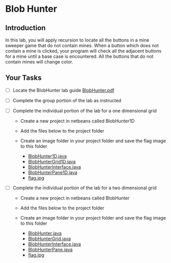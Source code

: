 # Blob Hunter

## Introduction
In this lab, you will apply recursion to locate all the buttons in a mine sweeper game that
do not contain mines.  When a button which does not contain a mine is clicked, your program
will check all the adjacent buttons for a mine until a base case is encountered.  All the buttons
that do not contain mines will change color.   

## Your Tasks

- [ ] Locate the BlobHunter lab guide [BlobHunter.pdf](BlobHunter.pdf)

- [ ] Complete the group portion of the lab as instructed

- [ ] Complete the individual portion of the lab for a one dimensional grid

	* Create a new project in netbeans called BlobHunter1D
	* Add the files below to the project folder
	* Create an image folder in your project folder and save the flag image to this folder

		- [BlobHunter1D.java](blobHunter/oneDimension/BlobHunter1D.java)
		- [BlobHunterGrid1D.java](blobHunter/oneDimension/BlobHunterGrid1D.java)
		- [BlobHunterInterface.java](blobHunter/oneDimension/BlobHunterInterface.java)
		- [BlobHunterPane1D.java](blobHunter/oneDimension/BlobHunterPane1D.java) 
		- [flag.jpg](blobHunter/images/flag.jpg)

- [ ] Complete the individual portion of the lab for a two dimensional grid

	* Create a new project in netbeans called BlobHunter
	* Add the files below to the project folder
	* Create an image folder in your project folder and save the flag image to this folder

		- [BlobHunter.java](blobHunter/twoDimensions/BlobHunter.java)
		- [BlobHunterGrid.java](blobHunter/twoDimensions/BlobHunterGrid.java)
		- [BlobHunterInterface.java](blobHunter/twoDimensions/BlobHunterInterface.java)
		- [BlobHunterPane.java](blobHunter/twoDimensions/BlobHunterPane.java) 
		- [flag.jpg](blobHunter/images/flag.jpg)


